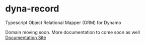 # dyna-record

Typescript Object Relational Mapper (ORM) for Dynamo

Domain moving soon. More documentation to come soon as well
[Documentation Site](https://dsdavis4.github.io/dyna-record/)
